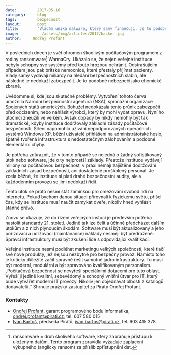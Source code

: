 ```yaml
---
date:         2017-05-16
category:     blog
tags:         bezpecnost
layout:       post
title:        "Vládám uniká malware, který samy financují. Je to podobné jako u chemických zbraní."
image:          /assets/img/articles/2017/hacker.jpg
author:     Ondřej Profant
---
```


V posledních dnech je svět ohromen škodlivým počítačovým programem z rodiny ransomware[^1] WannaCry. Ukázalo se, že nejen veřejné instituce nebyly schopny své systémy před touto hrozbou ochránit. Odstrašujícím případem jsou pak britské nemocnice, které přestaly příjímat pacienty. Vlády samy vydávají miliardy na hledání bezpečnostních slabin, ale následně je nedokáží zabezpečit. Je to podobné nebezpečí jako chemické zbraně.

Uvědomme si, kde jsou skutečné problémy. Vytvoření tohoto červa umožnila Národní bezpečnostní agentura (NSA), špionážní organizace Spojených států amerických. Bohužel nedokázala tento průnik zabezpečit před odcizením, nebo nahlásit výrobci, který by mohl vydat opravu. Nyní ho útočníci zneužili ve velkém. Avšak dopady by nikdy nemohly být tak dramatické, kdyby instituce dodržovaly základní zásady počítačové bezpečnosti. Šíření napomohlo užívání nepodporovaných operačních systémů Windows XP, běžní uživatelé přihlášení na administrátotské heslo, špatně tvořená infrastruktura s nedostatečným zálohováním a podobné elementární chyby.

Je potřeba zdůraznit, že v tomto případě se nejedná o žádný sofistikovaný útok nebo software, jde o ty nejprostší základy. Přestože instituce vydávají miliony na počítačovou bezpečnost, v praxi nemají zajištěné dodržování základních zásad bezpečnosti, ani dostatečně proškolený personál. Je zcela běžné, že instituce si platí drahé bezpečnostní audity, ale v každodenním provozu se jimi nedokáží řídit.

Tento útok se proto nesmí stát zaminkou pro omezování svobod lidí na internetu. Pokud bychom danou situaci přirovnali k fyzickému světu, přišel čas, kdy se instituce musí naučit zamykat dveře, nikoliv hned vyhlásit stanné právo.

Znovu se ukazuje, že do řízení veřejných instucí je především potřeba nastolit standardy 21. století. Jedině tak lze čelit a účinně předcházet dalším útokům a z nich plynoucím škodám. Software musí být aktualizovaný a jeho pořizovací a udržovací (maintanance) náklady nesmějí být předražené. Správci infrastruktury musí být zkušení lidé s odpovídající kvalifikací.

Veřejné instituce nesmí podléhat marketingu velkých společností, které tlačí své nové produkty, jež nejsou nezbytné pro bezpečný provoz. Namísto toho je kriticky důležité začít správně řešit samotné jádro infrastruktury. To musí být moderní, modulární a být spravováno kvalifikovaným personálem. „Počítačová bezpečnost se nevyřeší speciálními dotacemi pro tuto oblast. Vyřeší ji jedině kvalitní, sebevědomý a schopný vnitřní útvar pro IT, který bude vytvářet moderní IT provozy. Nikoliv jen objednávat blbosti z katalogů dodavatelů.“ Shrnuje pražský zastupitel za Piráty Ondřej Profant.

[^1]: ransomware = druh školivého software, který zabraňuje přístupu k uloženým datům. Tento program zpravidla vyžaduje zaplacení výkupného (anglicky ransom) za příslib zpřístupnění dat.

### Kontakty

* [Ondřej Profant](https://www.pirati.cz/lide/ondrej-profant/), garant programového bodu informatika, ondrej.profant@pirati.cz, tel. 607 580 015
* [Ivan Bartoš](https://www.pirati.cz/lide/ivan-bartos/), předseda Pirátů, ivan.bartos@pirati.cz, tel. 603 415 378
